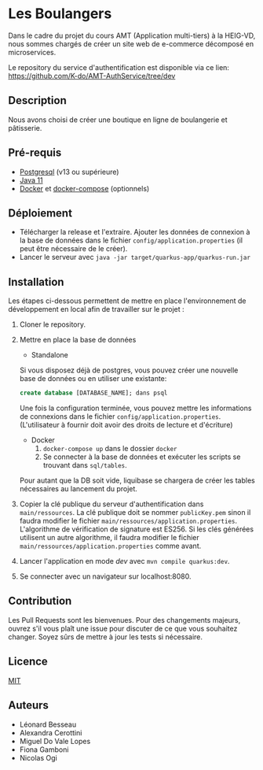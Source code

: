 # Les Boulangers
Dans le cadre du projet du cours AMT (Application multi-tiers) à la HEIG-VD, nous sommes chargés de créer un site web de e-commerce décomposé en microservices. 

Le repository du service d'authentification est disponible via ce lien: https://github.com/K-do/AMT-AuthService/tree/dev 

## Description
Nous avons choisi de créer une boutique en ligne de boulangerie et pâtisserie.

## Pré-requis
- [Postgresql](https://www.postgresql.org/download/) (v13 ou supérieure)
- [Java 11](https://adoptopenjdk.net/installation.html)
- [Docker](https://docs.docker.com/get-docker/) et [docker-compose](https://docs.docker.com/compose/install/) (optionnels)

## Déploiement
- Télécharger la release et l'extraire. Ajouter les données de connexion à la base de données dans le fichier `config/application.properties` (il peut être nécessaire de le créer).
- Lancer le serveur avec `java -jar target/quarkus-app/quarkus-run.jar`


## Installation
Les étapes ci-dessous permettent de mettre en place l'environnement de développement en local afin de travailler sur le projet :

1. Cloner le repository. 

2. Mettre en place la base de données

   - Standalone

   Si vous disposez déjà de postgres, vous pouvez créer une nouvelle base de données ou en utiliser une existante:

   ```sql
   create database [DATABASE_NAME]; dans psql
   ```

   Une fois la configuration terminée, vous pouvez mettre les informations de connexions dans le fichier `config/application.properties`. (L'utilisateur à fournir doit avoir des droits de lecture et d'écriture)

   - Docker
     1. `docker-compose up` dans le dossier `docker`
     2. Se connecter à la base de données et exécuter les scripts se trouvant dans  `sql/tables`.

   Pour autant que la DB soit vide, liquibase se chargera de créer les tables nécessaires au lancement du projet. 

3. Copier la clé publique du serveur d'authentification dans `main/ressources`. La clé publique doit se nommer `publicKey.pem` sinon il faudra modifier le fichier `main/ressources/application.properties`. L'algorithme de vérification de signature est ES256. Si les clés générées utilisent un autre algorithme, il faudra modifier le fichier `main/ressources/application.properties` comme avant.

3. Lancer l'application en mode *dev* avec `mvn compile quarkus:dev`.

4. Se connecter avec un navigateur sur localhost:8080.


## Contribution
Les Pull Requests sont les bienvenues. Pour des changements majeurs, ouvrez s'il vous plaît une issue pour discuter de ce que vous souhaitez changer.
Soyez sûrs de mettre à jour les tests si nécessaire.

## Licence
[MIT](https://choosealicense.com/licenses/mit/)

## Auteurs
- Léonard Besseau
- Alexandra Cerottini
- Miguel Do Vale Lopes
- Fiona Gamboni
- Nicolas Ogi
